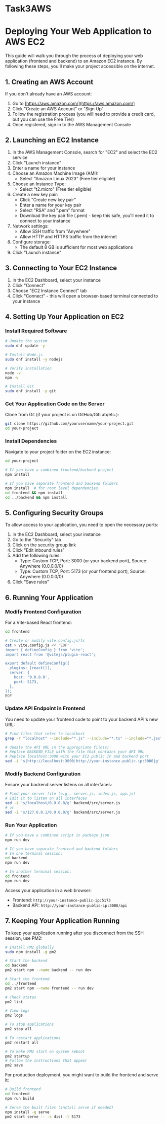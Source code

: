 # Task3AWS
# Deploying Your Web Application to AWS EC2

This guide will walk you through the process of deploying your web application (frontend and backend) to an Amazon EC2 instance. By following these steps, you'll make your project accessible on the internet.

## 1. Creating an AWS Account

If you don't already have an AWS account:

1. Go to [https://aws.amazon.com/](https://aws.amazon.com/)
2. Click "Create an AWS Account" or "Sign Up"
3. Follow the registration process (you will need to provide a credit card, but you can use the Free Tier)
4. Once registered, sign in to the AWS Management Console

## 2. Launching an EC2 Instance

1. In the AWS Management Console, search for "EC2" and select the EC2 service
2. Click "Launch instance"
3. Enter a name for your instance 
4. Choose an Amazon Machine Image (AMI):
   - Select "Amazon Linux 2023" (Free tier eligible)
5. Choose an Instance Type:
   - Select "t2.micro" (Free tier eligible)
6. Create a new key pair:
   - Click "Create new key pair"
   - Enter a name for your key pair
   - Select "RSA" and ".pem" format
   - Download the key pair file (.pem) - keep this safe, you'll need it to connect to your instance
7. Network settings:
   - Allow SSH traffic from "Anywhere"
   - Allow HTTP and HTTPS traffic from the internet
8. Configure storage:
   - The default 8 GB is sufficient for most web applications
9. Click "Launch instance"

## 3. Connecting to Your EC2 Instance

1. In the EC2 Dashboard, select your instance
2. Click "Connect"
3. Choose "EC2 Instance Connect" tab
4. Click "Connect" - this will open a browser-based terminal connected to your instance

## 4. Setting Up Your Application on EC2

### Install Required Software

```bash
# Update the system
sudo dnf update -y

# Install Node.js
sudo dnf install -y nodejs

# Verify installation
node -v
npm -v

# Install Git
sudo dnf install -y git
```

### Get Your Application Code on the Server

Clone from Git (if your project is on GitHub/GitLab/etc.):
```bash
git clone https://github.com/yourusername/your-project.git
cd your-project
```

### Install Dependencies

Navigate to your project folder on the EC2 instance:
```bash
cd your-project

# If you have a combined frontend/backend project
npm install

# If you have separate frontend and backend folders
npm install  # for root level dependencies
cd frontend && npm install
cd ../backend && npm install
```

## 5. Configuring Security Groups

To allow access to your application, you need to open the necessary ports:

1. In the EC2 Dashboard, select your instance
2. Go to the "Security" tab
3. Click on the security group link
4. Click "Edit inbound rules"
5. Add the following rules:
   - Type: Custom TCP, Port: 3000 (or your backend port), Source: Anywhere (0.0.0.0/0)
   - Type: Custom TCP, Port: 5173 (or your frontend port), Source: Anywhere (0.0.0.0/0)
6. Click "Save rules"

## 6. Running Your Application

### Modify Frontend Configuration

For a Vite-based React frontend:
```bash
cd frontend

# Create or modify vite.config.js/ts
cat > vite.config.js << 'EOF'
import { defineConfig } from 'vite';
import react from '@vitejs/plugin-react';

export default defineConfig({
  plugins: [react()],
  server: {
    host: '0.0.0.0',
    port: 5173,
  },
});
EOF
```

### Update API Endpoint in Frontend

You need to update your frontend code to point to your backend API's new URL:

```bash
# Find files that refer to localhost
grep -r "localhost" --include="*.js" --include="*.ts" --include="*.jsx" --include="*.tsx" .

# Update the API URL in the appropriate file(s)
# Replace BACKEND_FILE with the file that contains your API URL
# Replace localhost:3000 with your EC2 public IP and backend port
sed -i 's|http://localhost:3000|http://your-instance-public-ip:3000|g' BACKEND_FILE
```

### Modify Backend Configuration

Ensure your backend server listens on all interfaces:

```bash
# Find your server file (e.g., server.js, index.js, app.js)
# Edit it to listen on all interfaces
sed -i 's/localhost/0.0.0.0/g' backend/src/server.js
# or
sed -i 's/127.0.0.1/0.0.0.0/g' backend/src/server.js
```

### Run Your Application

```bash
# If you have a combined script in package.json
npm run dev

# If you have separate frontend and backend folders
# In one terminal session:
cd backend
npm run dev

# In another terminal session:
cd frontend
npm run dev
```

Access your application in a web browser:
- Frontend: `http://your-instance-public-ip:5173`
- Backend API: `http://your-instance-public-ip:3000/api`

## 7. Keeping Your Application Running

To keep your application running after you disconnect from the SSH session, use PM2:

```bash
# Install PM2 globally
sudo npm install -g pm2

# Start the backend
cd backend
pm2 start npm --name backend -- run dev

# Start the frontend
cd ../frontend
pm2 start npm --name frontend -- run dev

# Check status
pm2 list

# View logs
pm2 logs

# To stop applications
pm2 stop all

# To restart applications
pm2 restart all

# To make PM2 start on system reboot
pm2 startup
# Follow the instructions that appear
pm2 save
```

For production deployment, you might want to build the frontend and serve it:

```bash
# Build frontend
cd frontend
npm run build

# Serve the built files (install serve if needed)
npm install -g serve
pm2 start serve -- -s dist -l 5173
```

